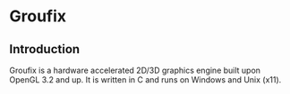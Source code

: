 # Groufix

## Introduction

Groufix is a hardware accelerated 2D/3D graphics engine built upon OpenGL 3.2 and up. It is written in C and runs on Windows and Unix (x11).
